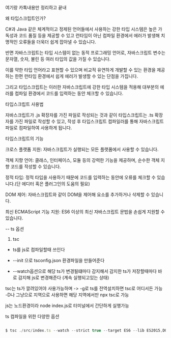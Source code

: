 
여기랑 카톡내용만 정리하고 끝내


왜 타입스크립트인가?

C#과 Java 같은 체계적이고 정제된 언어들에서 사용하는 강한 타입 시스템은 높은 가독성과 코드 품질 등을 제공할 수 있고 런타임이 아닌 컴파일 환경에서 에러가 발생해 치명적인 오류들을 더욱더 쉽게 잡아낼 수 있습니다.

  

반면 자바스크립트는 타입 시스템이 없는 동적 프로그래밍 언어로, 자바스크립트 변수는 문자열, 숫자, 불린 등 여러 타입의 값을 가질 수 있습니다.

이를 약한 타입 언어라고 표현할 수 있으며 비교적 유연하게 개발할 수 있는 환경을 제공하는 한편 런타임 환경에서 쉽게 에러가 발생할 수 있는 단점을 가집니다.

  

그리고 타입스크립트는 이러한 자바스크립트에 강한 타입 시스템을 적용해 대부분의 에러를 컴파일 환경에서 코드를 입력하는 동안 체크할 수 있습니다.

  
  

타입스크립트 사용법

자바스크립트가 .js 확장자를 가진 파일로 작성되는 것과 같이 타입스크립트는 .ts 확장자를 가진 파일로 작성할 수 있고, 작성 후 타입스크립트 컴파일러를 통해 자바스크립트 파일로 컴파일하여 사용하게 됩니다.

  

타입스크립트의 기능

크로스 플랫폼 지원: 자바스크립트가 실행되는 모든 플랫폼에서 사용할 수 있습니다.

객체 지향 언어: 클래스, 인터페이스, 모듈 등의 강력한 기능을 제공하며, 순수한 객체 지향 코드를 작성할 수 있습니다.

정적 타입: 정적 타입을 사용하기 때문에 코드를 입력하는 동안에 오류를 체크할 수 있습니다.(단 에디터 혹은 플러그인의 도움의 필요)

DOM 제어: 자바스크립트와 같이 DOM을 제어해 요소를 추가하거나 삭제할 수 있습니다.

최신 ECMAScript 기능 지원: ES6 이상의 최신 자바스크립트 문법을 손쉽게 지원할 수 있습니다.

  
  
  

-- ts 옵션

  
  

1. tsc

- ts를 js로 컴파일할때 쓰인다

- --init 으로 tsconfig.json 환경파일을 만들어준다

- --watch옵션으로 해당 ts가 변경될떄마다 감지해서 감지한 ts가 저장할때마다 바로 감지해 js로 변경해준다 (계속 실행되고있는 상태)

  
  

tsc는 ts가 깔려있어야 사용가능하며 -> -g로 ts를 전역설치하면 tsc로 어디서든 가능 -D나 그냥으로 지역으로 사용하면 해당 지역에서만 npx tsc로 가능

  
  

js는 노드환경이라 node index.js로 터미널에서 간단하게 실행가능

  
  
  

ts 컴파일을 위한 다양한 옵션

```js

$ tsc ./src/index.ts --watch --strict true --target ES6 --lib ES2015,DOM --module CommonJS

```
